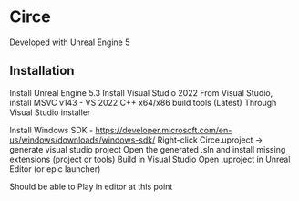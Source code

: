 # Circe

Developed with Unreal Engine 5

## Installation 
Install Unreal Engine 5.3 
Install Visual Studio 2022
  From Visual Studio, install MSVC v143 - VS 2022 C++ x64/x86 build tools (Latest)
  Through Visual Studio installer

Install Windows SDK - https://developer.microsoft.com/en-us/windows/downloads/windows-sdk/
Right-click Circe.uproject -> generate visual studio project
Open the generated .sln and install missing extensions (project or tools)
Build in Visual Studio
Open .uproject in Unreal Editor (or epic launcher)

Should be able to Play in editor at this point
